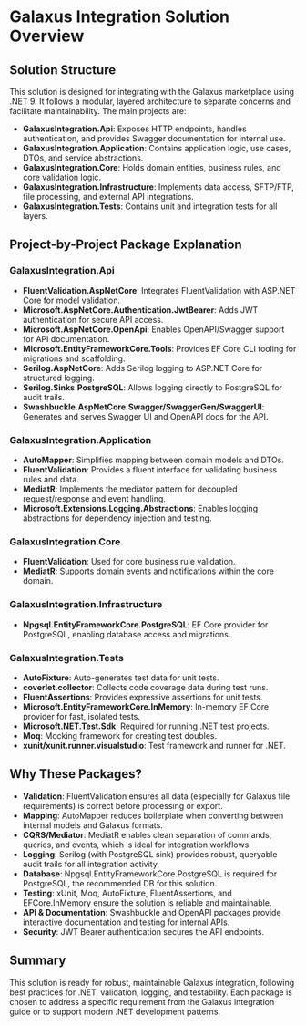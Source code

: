 # Galaxus Integration Solution Overview

## Solution Structure

This solution is designed for integrating with the Galaxus marketplace using .NET 9. It follows a modular, layered architecture to separate concerns and facilitate maintainability. The main projects are:

- **GalaxusIntegration.Api**: Exposes HTTP endpoints, handles authentication, and provides Swagger documentation for internal use.
- **GalaxusIntegration.Application**: Contains application logic, use cases, DTOs, and service abstractions.
- **GalaxusIntegration.Core**: Holds domain entities, business rules, and core validation logic.
- **GalaxusIntegration.Infrastructure**: Implements data access, SFTP/FTP, file processing, and external API integrations.
- **GalaxusIntegration.Tests**: Contains unit and integration tests for all layers.

## Project-by-Project Package Explanation

### GalaxusIntegration.Api
- **FluentValidation.AspNetCore**: Integrates FluentValidation with ASP.NET Core for model validation.
- **Microsoft.AspNetCore.Authentication.JwtBearer**: Adds JWT authentication for secure API access.
- **Microsoft.AspNetCore.OpenApi**: Enables OpenAPI/Swagger support for API documentation.
- **Microsoft.EntityFrameworkCore.Tools**: Provides EF Core CLI tooling for migrations and scaffolding.
- **Serilog.AspNetCore**: Adds Serilog logging to ASP.NET Core for structured logging.
- **Serilog.Sinks.PostgreSQL**: Allows logging directly to PostgreSQL for audit trails.
- **Swashbuckle.AspNetCore.Swagger/SwaggerGen/SwaggerUI**: Generates and serves Swagger UI and OpenAPI docs for the API.

### GalaxusIntegration.Application
- **AutoMapper**: Simplifies mapping between domain models and DTOs.
- **FluentValidation**: Provides a fluent interface for validating business rules and data.
- **MediatR**: Implements the mediator pattern for decoupled request/response and event handling.
- **Microsoft.Extensions.Logging.Abstractions**: Enables logging abstractions for dependency injection and testing.

### GalaxusIntegration.Core
- **FluentValidation**: Used for core business rule validation.
- **MediatR**: Supports domain events and notifications within the core domain.

### GalaxusIntegration.Infrastructure
- **Npgsql.EntityFrameworkCore.PostgreSQL**: EF Core provider for PostgreSQL, enabling database access and migrations.

### GalaxusIntegration.Tests
- **AutoFixture**: Auto-generates test data for unit tests.
- **coverlet.collector**: Collects code coverage data during test runs.
- **FluentAssertions**: Provides expressive assertions for unit tests.
- **Microsoft.EntityFrameworkCore.InMemory**: In-memory EF Core provider for fast, isolated tests.
- **Microsoft.NET.Test.Sdk**: Required for running .NET test projects.
- **Moq**: Mocking framework for creating test doubles.
- **xunit/xunit.runner.visualstudio**: Test framework and runner for .NET.

## Why These Packages?

- **Validation**: FluentValidation ensures all data (especially for Galaxus file requirements) is correct before processing or export.
- **Mapping**: AutoMapper reduces boilerplate when converting between internal models and Galaxus formats.
- **CQRS/Mediator**: MediatR enables clean separation of commands, queries, and events, which is ideal for integration workflows.
- **Logging**: Serilog (with PostgreSQL sink) provides robust, queryable audit trails for all integration activity.
- **Database**: Npgsql.EntityFrameworkCore.PostgreSQL is required for PostgreSQL, the recommended DB for this solution.
- **Testing**: xUnit, Moq, AutoFixture, FluentAssertions, and EFCore.InMemory ensure the solution is reliable and maintainable.
- **API & Documentation**: Swashbuckle and OpenAPI packages provide interactive documentation and testing for internal APIs.
- **Security**: JWT Bearer authentication secures the API endpoints.

## Summary

This solution is ready for robust, maintainable Galaxus integration, following best practices for .NET, validation, logging, and testability. Each package is chosen to address a specific requirement from the Galaxus integration guide or to support modern .NET development patterns.
